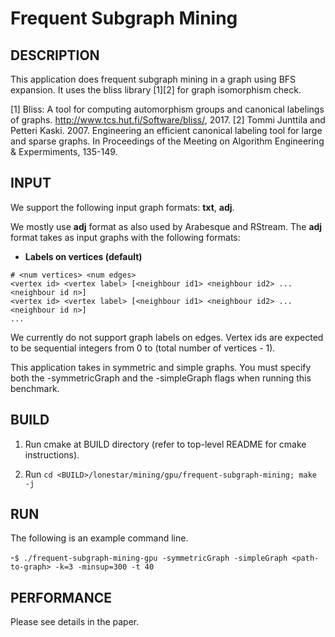 Frequent Subgraph Mining
================================================================================

DESCRIPTION 
--------------------------------------------------------------------------------

This application does frequent subgraph mining in a graph using BFS 
expansion. It uses the bliss library [1][2] for graph isomorphism check.

[1] Bliss: A tool for computing automorphism groups and canonical 
labelings of graphs. http://www.tcs.hut.fi/Software/bliss/, 2017.
[2] Tommi Junttila and Petteri Kaski. 2007. Engineering an efficient 
canonical labeling tool for large and sparse graphs. In Proceedings 
of the Meeting on Algorithm Engineering & Expermiments, 135-149.

INPUT
--------------------------------------------------------------------------------

We support the following input graph formats: **txt**, **adj**.

We mostly use **adj** format as also used by Arabesque and RStream.
The **adj** format takes as input graphs with the following formats:

* **Labels on vertices (default)**
```
# <num vertices> <num edges>
<vertex id> <vertex label> [<neighbour id1> <neighbour id2> ... <neighbour id n>]
<vertex id> <vertex label> [<neighbour id1> <neighbour id2> ... <neighbour id n>]
...
```

We currently do not support graph labels on edges.
Vertex ids are expected to be sequential integers from 0 to (total number of vertices - 1).

This application takes in symmetric and simple graphs.
You must specify both the -symmetricGraph and the -simpleGraph flags when
running this benchmark.

BUILD
--------------------------------------------------------------------------------

1. Run cmake at BUILD directory (refer to top-level README for cmake instructions).

2. Run `cd <BUILD>/lonestar/mining/gpu/frequent-subgraph-mining; make -j`

RUN
--------------------------------------------------------------------------------

The following is an example command line.

-`$ ./frequent-subgraph-mining-gpu -symmetricGraph -simpleGraph <path-to-graph> -k=3 -minsup=300 -t 40`

PERFORMANCE
--------------------------------------------------------------------------------

Please see details in the paper.

